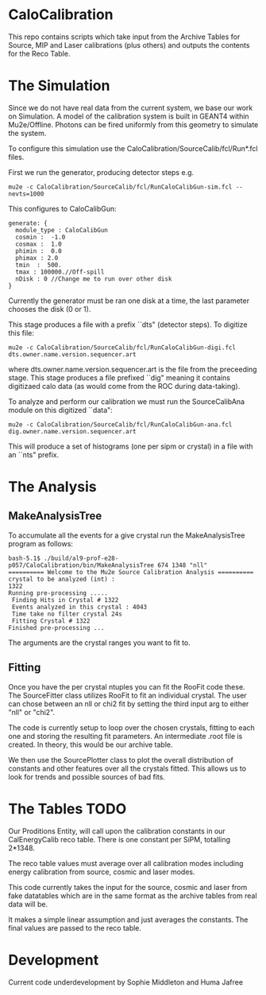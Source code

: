 # CaloCalibration
This repo contains scripts which take input from the Archive Tables for Source, MIP and Laser calibrations (plus others) and outputs the contents for the Reco Table.

# The Simulation

Since we do not have real data from the current system, we base our work on Simulation. A model of the calibration system is built in GEANT4 within Mu2e/Offline. Photons can be fired uniformly from this geometry to simulate the system.

To configure this simulation use the CaloCalibration/SourceCalib/fcl/Run*.fcl files.

First we run the generator, producing detector steps e.g.

```
mu2e -c CaloCalibration/SourceCalib/fcl/RunCaloCalibGun-sim.fcl --nevts=1000

```

This configures to CaloCalibGun:

```
generate: {
  module_type : CaloCalibGun
  cosmin :  -1.0
  cosmax :  1.0
  phimin :  0.0
  phimax : 2.0
  tmin  :  500.
  tmax : 100000.//Off-spill
  nDisk : 0 //Change me to run over other disk
}

```

Currently the generator must be ran one disk at a time, the last parameter chooses the disk (0 or 1).

This stage produces a file with a prefix ``dts" (detector steps). To digitize this file:

```
mu2e -c CaloCalibration/SourceCalib/fcl/RunCaloCalibGun-digi.fcl dts.owner.name.version.sequencer.art

```

where dts.owner.name.version.sequencer.art is the file from the preceeding stage. This stage produces a file prefixed ``dig" meaning it contains digitizaed calo data (as would come from the ROC during data-taking).

To analyze and perform our calibration we must run the SourceCalibAna module on this digitized ``data":

```
mu2e -c CaloCalibration/SourceCalib/fcl/RunCaloCalibGun-ana.fcl dig.owner.name.version.sequencer.art

```

This will produce a set of histograms (one per sipm or crystal) in a file with an ``nts" prefix.

# The Analysis

## MakeAnalysisTree

To accumulate all the events for a give crystal run the MakeAnalysisTree program as follows:

```
bash-5.1$ ./build/al9-prof-e28-p057/CaloCalibration/bin/MakeAnalysisTree 674 1348 "nll"
========== Welcome to the Mu2e Source Calibration Analysis ==========
crystal to be analyzed (int) : 
1322
Running pre-processing .....
 Finding Hits in Crystal # 1322
 Events analyzed in this crystal : 4043
 Time take no filter crystal 24s
 Fitting Crystal # 1322
Finished pre-processing ...

```
The arguments are the crystal ranges you want to fit to.

## Fitting

Once you have the per crystal ntuples you can fit the RooFit code these. The SourceFitter class utilizes RooFit to fit an individual crystal. The user can chose between an nll or chi2 fit by setting the  third input arg to either "nll" or "chi2".

The code is currently setup to loop over the chosen crystals, fitting to each one and storing the resulting fit parameters. An intermediate .root file is created. In theory, this would be our archive table.

We then use the SourcePlotter class to plot the overall distribution of constants and other features over all the crystals fitted. This allows us to look for trends and possible sources of bad fits.

# The Tables TODO

Our Proditions Entity, <NAME> will call upon the calibration constants in our CalEnergyCalib reco table. There is one constant per SiPM, totalling 2*1348.

The reco table values must average over all calibration modes including energy calibration from source, cosmic and laser modes.

This code currently takes the input for the source, cosmic and laser from fake datatables which are in the same format as the archive tables from real data will be.

It makes a simple linear assumption and just averages the constants. The final values are passed to the reco table.

# Development
Current code underdevelopment by Sophie Middleton and Huma Jafree

